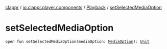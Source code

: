 [clappr](../../index.md) / [io.clappr.player.components](../index.md) / [Playback](index.md) / [setSelectedMediaOption](.)

# setSelectedMediaOption

`open fun setSelectedMediaOption(mediaOption: `[`MediaOption`](../-media-option/index.md)`): `[`Unit`](https://kotlinlang.org/api/latest/jvm/stdlib/kotlin/-unit/index.html)